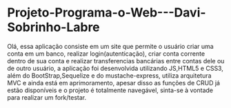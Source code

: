 ﻿# Projeto-Programa-o-Web---Davi-Sobrinho-Labre
Olá, essa aplicação consiste em um site que permite o usuário criar uma conta em um banco, realizar login(autenticação), criar conta corrente dentro de sua conta e realizar transferencias bancárias entre contas dele ou de outro usuário, a aplicação foi desenvolvida utilizando JS,HTML5 e CSS3, além do BootStrap,Sequelize e do mustache-express, utiliza arquitetura MVC e ainda está em aprimoramento, apesar disso as funções de CRUD já estão disponíveis e o projeto é totalmente navegável, sinta-se à vontade para realizar um fork/testar.

